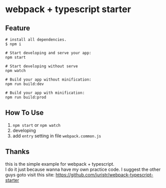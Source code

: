 # webpack + typescript starter

## Feature

```
# install all dependencies.
$ npm i

# Start developing and serve your app:
npm start

# Start developing without serve
npm watch

# Build your app without minification:
npm run build:dev

# Build your app with minification:
npm run build:prod
```

## How To Use

1. `npm start` or `npm watch`
1. developing
1. add `entry` setting in file `webpack.common.js`

## Thanks

this is the simple example for webpack + typescript.  
I do it just because wanna have my own practice code.
I suggest the other guys goto visit this site: https://github.com/juristr/webpack-typescript-starter
